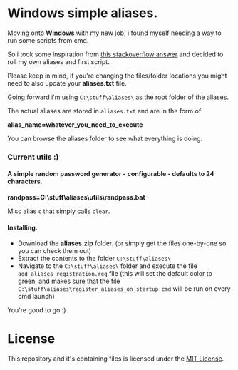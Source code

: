 # Windows simple aliases.

Moving onto **Windows** with my new job, i found myself needing a way to run some scripts from cmd. 

So i took some inspiration from [this stackoverflow answer](https://superuser.com/a/115259) and decided to roll my own aliases and first script.

Please keep in mind, if you're changing the files/folder locations you might need to also update your **aliases.txt** file.

Going forward i'm using `C:\stuff\aliases\` as the root folder of the aliases.

The actual aliases are stored in `aliases.txt` and are in the form of

**alias_name=whatever_you_need_to_execute**



You can browse the aliases folder to see what everything is doing.



### Current utils :)

#### A simple random password generator - configurable - defaults to 24 characters.

**randpass=C:\stuff\aliases\utils\randpass.bat**



Misc alias `c` that simply calls `clear`.



#### Installing.

* Download the **aliases.zip** folder. (or simply get the files one-by-one so you can check them out)
* Extract the contents to the folder `C:\stuff\aliases\` 
* Navigate to the `C:\stuff\aliases\` folder and execute the file `add_aliases_registration.reg` file (this will set the default color to green, and makes sure that the file `C:\stuff\aliases\register_aliases_on_startup.cmd` will be run on every cmd launch)



You're good to go :)



# License

This repository and it's containing files is licensed under the [MIT License](LICENSE.md).